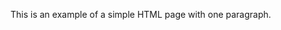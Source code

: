 <!DOCTYPE html>
<html>
  <head>
    <title>Example</title>
  </head>
  <body>
    <p>This is an example of a simple HTML page with one paragraph.</p>
  </body>
</html>
